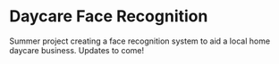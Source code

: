 # Daycare Face Recognition
Summer project creating a face recognition system to aid a local home daycare business. Updates to come!
